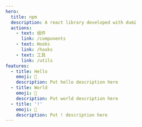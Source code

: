 ```yaml
---
hero:
  title: npm
  description: A react library developed with dumi
  actions:
    - text: 组件
      link: /components
    - text: Hooks
      link: /hooks
    - text: 工具
      link: /utils
features:
  - title: Hello
    emoji: 💎
    description: Put hello description here
  - title: World
    emoji: 🌈
    description: Put world description here
  - title: '!'
    emoji: 🚀
    description: Put ! description here
---
```

